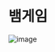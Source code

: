 # 뱀게임

![image](https://user-images.githubusercontent.com/62239143/86340282-9f77df80-bc8f-11ea-94cd-729b412ae811.png)
